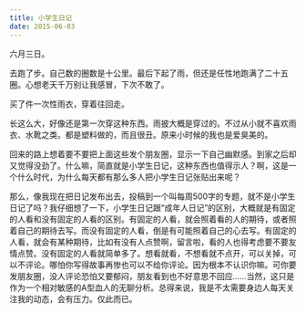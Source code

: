 ```yaml
---
title: 小学生日记
date: 2015-06-03
---
```

六月三日。

去跑了步。自己数的圈数是十公里。最后下起了雨，但还是任性地跑满了二十五圈。心想老天千万别让我感冒，下次不敢了。

买了件一次性雨衣，穿着往回走。

长这么大，好像还是第一次穿这种东西。雨披大概是穿过的。不过从小就不喜欢雨衣、水靴之类。都是塑料做的，而且很丑。原来小时候的我也是爱臭美的。

回来的路上想着要不要把上面这些发个朋友圈，显示一下自己幽默感。到家之后却又觉得没劲了。什么嘛，简直就是小学生日记，这种东西也值得示人？啊，这是一个什么时代，为什么每天都有那么多人把小学生日记张贴出来呢？

那么，像我现在把日记发布出去，投稿到一个叫每周500字的专题，就不是小学生日记了吗？我仔细想了一下，小学生日记跟“成年人日记”的区别，大概就是有固定的人看和没有固定的人看的区别。有固定的人看，就会照着看的人的期待，或者照着自己的期待去写。而没有固定的人看，倒是有可能照着自己的心去写。有固定的人看，就会有某种期待，比如有没有人点赞啊，留言啦，看的人也得考虑要不要友情点赞。没有固定的人看就简单多了。想看就看，不想看就不点开，可以关掉，可以不评论。哪怕你写得故事再惨也可以不给你评论。因为根本不认识你嘛。可你要发朋友圈，没人评论恐怕又要郁闷，朋友看到也不好意思不回应……当然，这只是作为一个相对敏感的A型血人的无聊分析。总得来说，我是不太需要身边人每天关注我的动态，会有压力。仅此而已。
